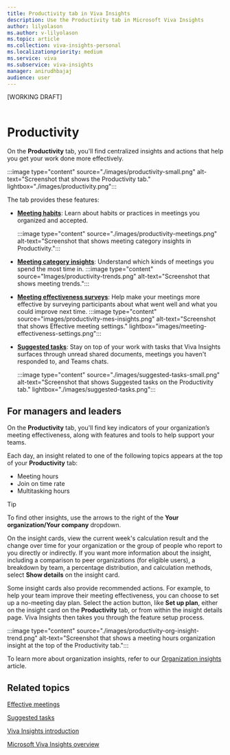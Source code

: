 ```yaml
---
title: Productivity tab in Viva Insights
description: Use the Productivity tab in Microsoft Viva Insights
author: lilyolason
ms.author: v-lilyolason
ms.topic: article
ms.collection: viva-insights-personal
ms.localizationpriority: medium 
ms.service: viva
ms.subservice: viva-insights
manager: anirudhbajaj
audience: user
---
```


[WORKING DRAFT] <br><br>

# Productivity

On the **Productivity** tab, you'll find centralized insights and actions that help you get your work done more effectively. 

:::image type="content" source="./images/productivity-small.png" alt-text="Screenshot that shows the Productivity tab." lightbox="./images/productivity.png":::

The tab provides these features:

* [**Meeting habits**](meeting-habits.md): Learn about habits or practices in meetings you organized and accepted.

    :::image type="content" source="./images/productivity-meetings.png" alt-text="Screenshot that shows meeting category insights in Productivity.":::

* [**Meeting category insights**](meeting-category-insights.md): Understand which kinds of meetings you spend the most time in.
    :::image type="content" source="Images/productivity-trends.png" alt-text="Screenshot that shows meeting trends.":::

* [**Meeting effectiveness surveys**](meeting-effectiveness-surveys.md): Help make your meetings more effective by surveying participants about what went well and what you could improve next time.
    :::image type="content" source="images/productivity-mes-insights.png" alt-text="Screenshot that shows Effective meeting settings." lightbox="images/meeting-effectiveness-settings.png":::

* [**Suggested tasks**](suggested-tasks.md): Stay on top of your work with tasks that Viva Insights surfaces through unread shared documents, meetings you haven't responded to, and Teams chats. 

    <!--need updated image that doesn't contain unread docs content-->

    :::image type="content" source="./images/suggested-tasks-small.png" alt-text="Screenshot that shows Suggested tasks on the Productivity tab." lightbox="./images/suggested-tasks.png":::


## For managers and leaders

On the **Productivity** tab, you'll find key indicators of your organization’s meeting effectiveness, along with features and tools to help support your teams. 

Each day, an insight related to one of the following topics appears at the top of your **Productivity** tab:

* Meeting hours 
* Join on time rate 
* Multitasking hours 

>[!Tip]
>To find other insights, use the arrows to the right of the **Your organization/Your company** dropdown.


On the insight cards, view the current week's calculation result and the change over time for your organization or the group of people who report to you directly or indirectly. If you want more information about the insight, including a comparison to peer organizations (for eligible users), a breakdown by team, a percentage distribution, and calculation methods, select **Show details** on the insight card. 

Some insight cards also provide recommended actions. For example, to help your team improve their meeting effectiveness, you can choose to set up a no-meeting day plan. Select the action button, like **Set up plan**, either on the insight card on the **Productivity** tab, or from within the insight details page. Viva Insights then takes you through the feature setup process.  

:::image type="content" source="./images/productivity-org-insight-trend.png" alt-text="Screenshot that shows a meeting hours organization insight at the top of the Productivity tab.":::


To learn more about organization insights, refer to our [Organization insights](../../org-team-insights/org-insights.md) article.


## Related topics

[Effective meetings](effective-meetings.md)

[Suggested tasks](suggested-tasks.md)

[Viva Insights introduction](viva-teams-app.md)

[Microsoft Viva Insights overview](viva-teams-app.md)